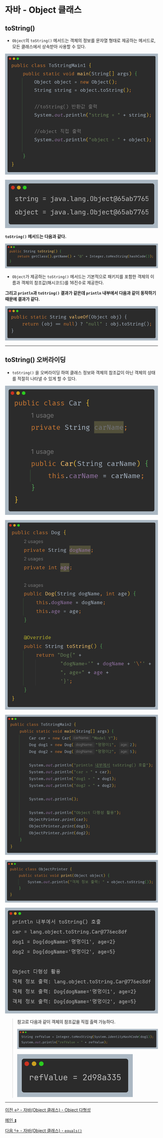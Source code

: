 # 자바 - Object 클래스

## toString()

- `Object`의 `toString()` 메서드는 객체의 정보를 문자열 형태로 제공하는 메서드로, 모든 클래스에서 상속받아 사용할 수 있다.

![img_11.png](image/img_11.png)

![img_12.png](image/img_12.png)

**`toString()` 메서드는 다음과 같다.**

![img_13.png](image/img_13.png)

- `Object`가 제공하는 `toString()` 메서드는 기본적으로 패키지를 포함한 객체의 이름과 객체의 참조값(해시코드)를 16진수로 제공한다.

**그리고 `println`과 `toString()` 결과가 같은데 `println` 내부에서 다음과 같이 동작하기 때문에 결과가 같다.**

![img_14.png](image/img_14.png)

---

## toString() 오버라이딩

- `toString()` 을 오버라이딩 하여 클래스 정보와 객체의 참조값이 아닌 객체의 상태를 적절히 나타낼 수 있게 할 수 있다.

![img_15.png](image/img_15.png)

![img_16.png](image/img_16.png)

![img_17.png](image/img_17.png)

![img_18.png](image/img_18.png)

![img_19.png](image/img_19.png)

> **참고로 다음과 같이 객체의 참조값을 직접 출력 가능하다.**
> 
> ![img_20.png](image/img_20.png)
> 
> ![img_21.png](image/img_21.png)

---

[이전 ↩️ - 자바(Object 클래스) - Object 다형성](https://github.com/genesis12345678/TIL/blob/main/Java/mid_1/object/%EB%8B%A4%ED%98%95%EC%84%B1.md)

[메인 ⏫](https://github.com/genesis12345678/TIL/blob/main/Java/mid_1/Main.md)

[다음 ↪️ - 자바(Object 클래스) - `equals()`](https://github.com/genesis12345678/TIL/blob/main/Java/mid_1/object/Equals.md)